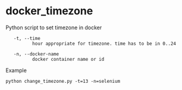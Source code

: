 # docker_timezone

Python script to set timezone in docker
```
   -t, --time
          hour appropriate for timezone. time has to be in 0..24

   -n, --docker-name
          docker container name or id
```

Example

```
python change_timezone.py -t=13 -n=selenium
```
